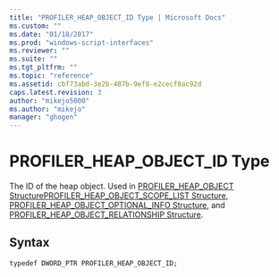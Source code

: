 ```yaml
---
title: "PROFILER_HEAP_OBJECT_ID Type | Microsoft Docs"
ms.custom: ""
ms.date: "01/18/2017"
ms.prod: "windows-script-interfaces"
ms.reviewer: ""
ms.suite: ""
ms.tgt_pltfrm: ""
ms.topic: "reference"
ms.assetid: cbf73abd-3e2b-487b-9ef8-e2cecf8ac92d
caps.latest.revision: 3
author: "mikejo5000"
ms.author: "mikejo"
manager: "ghogen"
---
```

# PROFILER_HEAP_OBJECT_ID Type
The ID of the heap object. Used in [PROFILER_HEAP_OBJECT Structure](../../winscript/reference/profiler-heap-object-structure.md)[PROFILER_HEAP_OBJECT_SCOPE_LIST Structure](../../winscript/reference/profiler-heap-object-scope-list-structure.md), [PROFILER_HEAP_OBJECT_OPTIONAL_INFO Structure](../../winscript/reference/profiler-heap-object-optional-info-structure.md), and [PROFILER_HEAP_OBJECT_RELATIONSHIP Structure](../../winscript/reference/profiler-heap-object-relationship-structure.md).  
  
## Syntax  
  
```  
typedef DWORD_PTR PROFILER_HEAP_OBJECT_ID;  
```